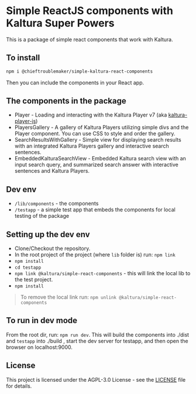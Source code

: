 # Simple ReactJS components with Kaltura Super Powers

This is a package of simple react components that work with Kaltura.

## To install

```bash
npm i @chieftroublemaker/simple-kaltura-react-components
```

Then you can include the components in your React app.

## The components in the package

- Player - Loading and interacting with the Kaltura Player v7 (aka [kaltura-player-js](https://github.com/kaltura/kaltura-player-js))
- PlayersGallery - A gallery of Kaltura Players utilizing simple divs and the Player component. You can use CSS to style and order the gallery.
- SearchResultsWithGallery - Simple view for displaying search results with an integrated Kaltura Players gallery and interactive search sentences.
- EmbeddedKalturaSearchView - Embedded Kaltura search view with an input search query, and summarized search answer with interactive sentences and Kaltura Players.

## Dev env

- `/lib/components` - the components
- `/testapp` - a simple test app that embeds the components for local testing of the package

## Setting up the dev env

- Clone/Checkout the repository.
- In the root project of the project (where `lib` folder is) run: `npm link`
- `npm install`
- `cd testapp`
- `npm link @kaltura/simple-react-components` - this will link the local lib to the test project.
- `npm install`

> To remove the local link run:
> `npm unlink @kaltura/simple-react-components`

## To run in dev mode

From the root dir, run: `npm run dev`.
This will build the components into ./dist and `testapp` into ./build , start the dev server for testapp, and then open the browser on localhost:9000.

## License

This project is licensed under the AGPL-3.0 License - see the [LICENSE](LICENSE) file for details.
